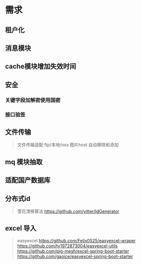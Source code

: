 # 需求



## 租户化


## 消息模块

## cache模块增加失效时间

## 安全

###   关键字段加解密使用国密

###  接口验签


## 文件传输
> 文件传输适配 ftp/本地/oss
>  图片host 自动移除和添加
>
>

##  mq 模块抽取



## 适配国产数据库



## 分布式id
> 雪花漂移算法 https://github.com/yitter/IdGenerator
>

## excel 导入
> easyexcel
>https://github.com/Felix0525/easyexcel-wraper
>https://github.com/ty1972873004/easyexcel-utils
>https://github.com/pig-mesh/excel-spring-boot-starter
>https://github.com/gaoice/easyexcel-spring-boot-starter